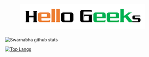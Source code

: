 #    <div align="center" >         ![alt text](https://github.com/sd2001/sd2001/blob/master/Screenshot_4.png) 

<!--
**sd2001/sd2001** is a ✨ _special_ ✨ repository because its `README.md` (this file) appears on your GitHub profile.

Here are some ideas to get you started:

- 🔭 I’m currently working on ...
- 🌱 I’m currently learning ...
- 👯 I’m looking to collaborate on ...
- 🤔 I’m looking for help with ...
- 💬 Ask me about ...
- 📫 How to reach me: ...
- 😄 Pronouns: ...
- ⚡ Fun fact: ...
-->

![Swarnabha github stats](https://github-readme-stats.vercel.app/api?username=sd2001&show_icons=true&theme=tokyonight)       

[![Top Langs](https://github-readme-stats.vercel.app/api/top-langs/?username=sd2001&layout=demo)](https://github.com/sd2001/github-readme-stats)

